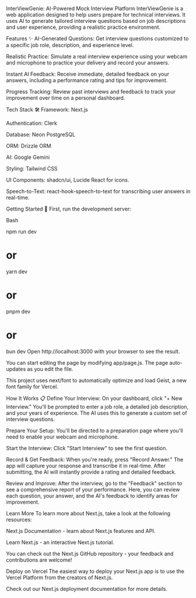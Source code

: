InterViewGenie: AI-Powered Mock Interview Platform
InterViewGenie is a web application designed to help users prepare for technical interviews. It uses AI to generate tailored interview questions based on job descriptions and user experience, providing a realistic practice environment.

Features ✨
AI-Generated Questions: Get interview questions customized to a specific job role, description, and experience level.

Realistic Practice: Simulate a real interview experience using your webcam and microphone to practice your delivery and record your answers.

Instant AI Feedback: Receive immediate, detailed feedback on your answers, including a performance rating and tips for improvement.

Progress Tracking: Review past interviews and feedback to track your improvement over time on a personal dashboard.

Tech Stack 🛠️
Framework: Next.js

Authentication: Clerk

Database: Neon PostgreSQL

ORM: Drizzle ORM

AI: Google Gemini

Styling: Tailwind CSS

UI Components: shadcn/ui, Lucide React for icons.

Speech-to-Text: react-hook-speech-to-text for transcribing user answers in real-time.

Getting Started 🚀
First, run the development server:

Bash

npm run dev
# or
yarn dev
# or
pnpm dev
# or
bun dev
Open http://localhost:3000 with your browser to see the result.

You can start editing the page by modifying app/page.js. The page auto-updates as you edit the file.

This project uses next/font to automatically optimize and load Geist, a new font family for Vercel.

How It Works 📋
Define Your Interview: On your dashboard, click "+ New Interview." You'll be prompted to enter a job role, a detailed job description, and your years of experience. The AI uses this to generate a custom set of interview questions.

Prepare Your Setup: You'll be directed to a preparation page where you'll need to enable your webcam and microphone.

Start the Interview: Click "Start Interview" to see the first question.

Record & Get Feedback: When you're ready, press "Record Answer." The app will capture your response and transcribe it in real-time. After submitting, the AI will instantly provide a rating and detailed feedback.

Review and Improve: After the interview, go to the "Feedback" section to see a comprehensive report of your performance. Here, you can review each question, your answer, and the AI's feedback to identify areas for improvement.

Learn More
To learn more about Next.js, take a look at the following resources:

Next.js Documentation - learn about Next.js features and API.

Learn Next.js - an interactive Next.js tutorial.

You can check out the Next.js GitHub repository - your feedback and contributions are welcome!

Deploy on Vercel
The easiest way to deploy your Next.js app is to use the Vercel Platform from the creators of Next.js.

Check out our Next.js deployment documentation for more details.